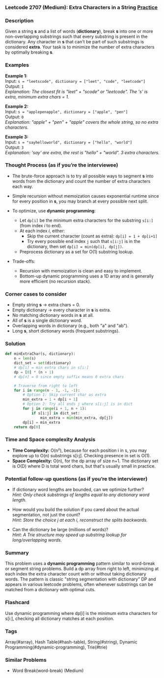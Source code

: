 ### Leetcode 2707 (Medium): Extra Characters in a String [Practice](https://leetcode.com/problems/extra-characters-in-a-string)

### Description  
Given a string **s** and a list of words (**dictionary**), break **s** into one or more non-overlapping substrings such that every substring is present in the dictionary. Any character in **s** that can't be part of such substrings is considered **extra**. Your task is to minimize the number of extra characters by optimally breaking **s**.

### Examples  

**Example 1:**  
Input: `s = "leetscode", dictionary = ["leet", "code", "leetcode"]`  
Output: `1`  
*Explanation: The closest fit is "leet" + "scode" or "leetcode". The 's' is extra, minimum extra chars = 1.*

**Example 2:**  
Input: `s = "applepenapple", dictionary = ["apple", "pen"]`  
Output: `0`  
*Explanation: "apple" + "pen" + "apple" covers the whole string, so no extra characters.*

**Example 3:**  
Input: `s = "sayhelloworld", dictionary = ["hello", "world"]`  
Output: `3`  
*Explanation: 'say' are extra, the rest is "hello" + "world". 3 extra characters.*

### Thought Process (as if you’re the interviewee)  
- The brute-force approach is to try all possible ways to segment **s** into words from the dictionary and count the number of extra characters each way.
- Simple recursion without memoization causes exponential runtime since for every position in **s**, you may branch at every possible next split.
- To optimize, use **dynamic programming**:
  - Let `dp[i]` be the minimum extra characters for the substring `s[i:]` (from index *i* to end).
  - At each index *i*, either:
    - Skip the current character (count as extra): `dp[i] = 1 + dp[i+1]`
    - Try every possible end index `j` such that `s[i:j]` is in the dictionary, then set `dp[i] = min(dp[i], dp[j])`.
  - Preprocess dictionary as a set for O(1) substring lookup.

- Trade-offs:
  - Recursion with memoization is clean and easy to implement.
  - Bottom-up dynamic programming uses a 1D array and is generally more efficient (no recursion stack).

### Corner cases to consider  
- Empty string **s** → extra chars = 0.
- Empty dictionary → every character in **s** is extra.
- No matching dictionary words in **s** at all.
- All of **s** is a single dictionary word.
- Overlapping words in dictionary (e.g., both "a" and "ab").
- Long **s**, short dictionary words (frequent substrings).

### Solution

```python
def minExtraChar(s, dictionary):
    n = len(s)
    dict_set = set(dictionary)
    # dp[i] = min extra chars in s[i:]
    dp = [0] * (n + 1)
    # dp[n] = 0 since empty suffix means 0 extra chars

    # Traverse from right to left
    for i in range(n - 1, -1, -1):
        # Option 1: Skip current char as extra
        min_extra = 1 + dp[i + 1]
        # Option 2: Try all ends j where s[i:j] is in dict
        for j in range(i + 1, n + 1):
            if s[i:j] in dict_set:
                min_extra = min(min_extra, dp[j])
        dp[i] = min_extra
    return dp[0]
```

### Time and Space complexity Analysis  

- **Time Complexity:** O(n²), because for each position i in s, you may explore up to O(n) substrings s[i:j]. Checking presence in set is O(1).
- **Space Complexity:** O(n), for the dp array of size n+1. The dictionary set is O(D) where D is total word chars, but that's usually small in practice.

### Potential follow-up questions (as if you’re the interviewer)  

- If dictionary word lengths are bounded, can we optimize further?  
  *Hint: Only check substrings of lengths equal to any dictionary word length.*

- How would you build the solution if you cared about the actual segmentation, not just the count?  
  *Hint: Store the choice j at each i, reconstruct the splits backwards.*

- Can the dictionary be large (millions of words)?  
  *Hint: A Trie structure may speed up substring lookup for long/overlapping words.*

### Summary
This problem uses a **dynamic programming** pattern similar to word-break or segment string problems. Build a dp array from right to left, minimizing at each index the extra character count with or without taking dictionary words. The pattern is classic "string segmentation with dictionary" DP and appears in various leetcode problems, often whenever substrings can be matched from a dictionary with optimal cuts.


### Flashcard
Use dynamic programming where dp[i] is the minimum extra characters for s[i:], checking all dictionary matches at each position.

### Tags
Array(#array), Hash Table(#hash-table), String(#string), Dynamic Programming(#dynamic-programming), Trie(#trie)

### Similar Problems
- Word Break(word-break) (Medium)